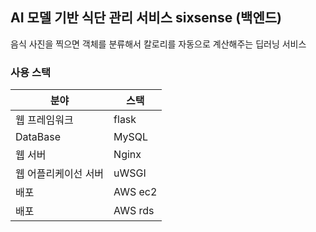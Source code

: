## AI 모델 기반 식단 관리 서비스 sixsense (백엔드)
음식 사진을 찍으면 객체를 분류해서 칼로리를 자동으로 계산해주는 딥러닝 서비스 


### 사용 스택
|분야|스택|
|------|---|
|웹 프레임워크|flask|
|DataBase|MySQL|
|웹 서버|Nginx|
|웹 어플리케이선 서버|uWSGI|
|배포|AWS ec2|
|배포|AWS rds|


